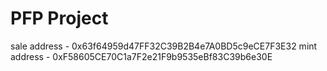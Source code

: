 # PFP Project

sale address - 0x63f64959d47FF32C39B2B4e7A0BD5c9eCE7F3E32
mint address - 0xF58605CE70C1a7F2e21F9b9535eBf83C39b6e30E
